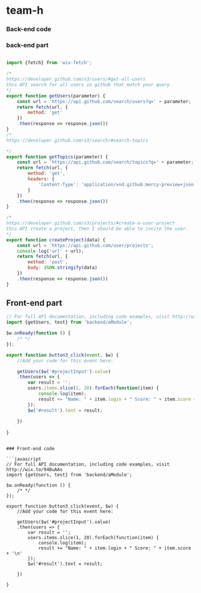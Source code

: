 # team-h

### Back-end code

### back-end part

```javascript

import {fetch} from 'wix-fetch';

/*
https://developer.github.com/v3/users/#get-all-users
this API search for all users in github that match your query 
*/
export function getUsers(parameter) {
	const url = 'https://api.github.com/search/users?q=' + parameter;
	return fetch(url, {
		method: 'get'
	})
	.then(response => response.json())
}
/*
https://developer.github.com/v3/search/#search-topics

*/
export function getTopics(parameter) {
	const url = 'https://api.github.com/search/topics?q=' + parameter;
	return fetch(url, {
		method: 'get', 
		headers: {
            'Content-Type': 'application/vnd.github.mercy-preview+json'
        }
	})
	.then(response => response.json())
}

/*
https://developer.github.com/v3/projects/#create-a-user-project
this API create a project, then I should be able to invite the user.
*/
export function createProject(data) {
	const url = 'https://api.github.com/user/projects';
	console.log('url' + url);
	return fetch(url, {
		method: 'post', 
		body: JSON.stringify(data)
	})
	.then(response => response.json())
}
```

## Front-end part

```javascript
// For full API documentation, including code examples, visit http://wix.to/94BuAAs
import {getUsers, test} from 'backend/aModule';

$w.onReady(function () {
	/* */
});

export function button3_click(event, $w) {
	//Add your code for this event here: 

	getUsers($w('#projectInput').value)
	.then(users => {
		var result = '';
		users.items.slice(1, 20).forEach(function(item) {
  			console.log(item);
			result += "Name: " + item.login + " Score: " + item.score + '\n'
		});
		$w('#result').text = result;
		
	})
	
}
```
```

### Front-end code

```javascript
// For full API documentation, including code examples, visit http://wix.to/94BuAAs
import {getUsers, test} from 'backend/aModule';

$w.onReady(function () {
	/* */
});

export function button3_click(event, $w) {
	//Add your code for this event here: 

	getUsers($w('#projectInput').value)
	.then(users => {
		var result = '';
		users.items.slice(1, 20).forEach(function(item) {
  			console.log(item);
			result += "Name: " + item.login + " Score: " + item.score + '\n'
		});
		$w('#result').text = result;
		
	})
	
}
```
